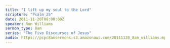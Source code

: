 ```yaml
---
title: "I lift up my soul to the Lord"
scripture: "Psalm 25"
date: 2011-11-20T08:00:00Z
speaker: Ron Williams
sermon_type: 8am
series: "The Five Discourses of Jesus"
audio: https://pcpc8amsermons.s3.amazonaws.com/20111120_8am_williams.mp3 
---
```



